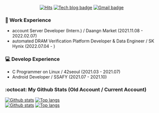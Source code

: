 <div align=center>  

[![Hits](https://hits.seeyoufarm.com/api/count/incr/badge.svg?url=https%3A%2F%2Fgithub.com%2Fsangily&count_bg=%2379C83D&title_bg=%23555555&icon=&icon_color=%23E7E7E7&title=hits&edge_flat=false)](https://hits.seeyoufarm.com)
[![Tech blog badge](https://img.shields.io/badge/-Tech%20blog-grey?style=flat&link=https://meoru-tech.tistory.com/)](https://meoru-tech.tistory.com/)
[![Gmail badge](https://img.shields.io/badge/-Gmail-d14836?style=flat&logo=Gmail&logoColor=white&link=mailto:sangilyoon-dev@gmail.com)](mailto:sangilyoon-dev@gmail.com)

</div>

### 🏃 Work Experience
* account Server Developer (Intern.) / Daangn Market (2021.11.08 - 2022.02.07)
* automated DRAM Verification Platform Developer & Data Engineer / SK Hynix (2022.07.04 - )

### 💻 Develop Experience
* C Programmer on Linux / 42seoul (2021.03 - 2021.07)
* Android Developer / SSAFY (2021.07 - 2021.10)

### :octocat: My Github Stats (Old Account / Current Account)
[![Github stats](https://github-readme-stats.vercel.app/api?username=sangily-zz&show_icons=true&icon_color=036635&title_color=036635&hide=stars&text_color=5F5F5F)](https://github.com/sangily-zz)
[![Top langs](https://github-readme-stats.vercel.app/api/top-langs/?username=sangily-zz&layout=compact&title_color=b07219)](https://github.com/sangily-zz)  
[![Github stats](https://github-readme-stats.vercel.app/api?username=sangily&show_icons=true&icon_color=036635&title_color=036635&hide=stars&text_color=5F5F5F)](https://github.com/sangily)
[![Top langs](https://github-readme-stats.vercel.app/api/top-langs/?username=sangily&layout=compact&title_color=b07219)](https://github.com/sangily)  
